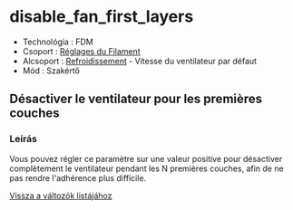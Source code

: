 # disable\_fan\_first\_layers

* Technológia : FDM
* Csoport : [Réglages du Filament](../filament_settings/filament_settings.md)
* Alcsoport : [Refroidissement](../filament_settings/filament_settings.md#refroidissement) - Vitesse du ventilateur par défaut
* Mód : Szakértő

## Désactiver le ventilateur pour les premières couches

### Leírás

Vous pouvez régler ce paramètre sur une valeur positive pour désactiver complètement le ventilateur pendant les N premières couches, afin de ne pas rendre l'adhérence plus difficile.

[Vissza a változók listájához](variable_list.md)

